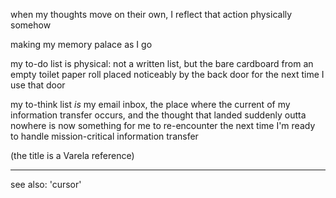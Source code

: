 when my thoughts move on their own, I reflect that action physically somehow

making my memory palace as I go

my to-do list is physical: not a written list, but the bare cardboard from an empty toilet paper roll placed noticeably by the back door for the next time I use that door

my to-think list *is* my email inbox, the place where the current of my information transfer occurs, and the thought that landed suddenly outta nowhere is now something for me to re-encounter the next time I'm ready to handle mission-critical information transfer

(the title is a Varela reference)

---

see also: 'cursor'
